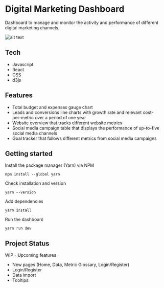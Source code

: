 # Digital Marketing Dashboard

Dashboard to manage and monitor the activity and performance of different digital marketing channels.

![alt text](https://i.gyazo.com/115113f01a926ca69c09a4fea247fc8c.png)

## Tech
- Javascript
- React
- CSS
- d3js

## Features
- Total budget and expenses gauge chart
- Leads and conversions line charts with growth rate and relevant cost-per-metric over a period of one year
- Website overview that tracks different website metrics 
- Social media campaign table that displays the performance of up-to-five social media channels
- Goal tracker that follows different metrics from social media campaigns

## Getting started

Install the package manager (Yarn) via NPM
```
npm install --global yarn
```

Check installation and version
```
yarn --version
```

Add dependencies
```
yarn install
```

Run the dashboard
```
yarn run dev
```

## Project Status
WIP - Upcoming features
- New pages (Home, Data, Metric Glossary, Login/Register)
- Login/Register
- Data import 
- Tooltips
